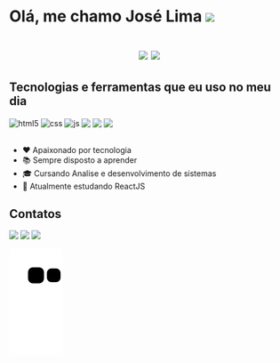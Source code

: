 

<h1 > Olá, me chamo José Lima <img src="https://raw.githubusercontent.com/kaueMarques/kaueMarques/master/hi.gif" height="30px"><br/><br/>

<div align="center">
  <img height="180em" src="https://github-readme-stats.vercel.app/api?username=JoseLima04&show_icons=true&theme=tokyonight&include_all_commits=true&count_private=true"/>
  <img height="180em" src="https://github-readme-stats.vercel.app/api/top-langs/?username=JoseLima04&layout=compact&langs_count=7&theme=tokyonight"/>
</div>

## Tecnologias e ferramentas que eu uso no meu dia

<div style="display: inline_block" >
  <img align="center" alt="html5" src="https://img.shields.io/badge/HTML5-E34F26?style=for-the-badge&logo=html5&logoColor=white" />
  <img align="center" alt="css" src="https://img.shields.io/badge/CSS3-1572B6?style=for-the-badge&logo=css3&logoColor=white" />
  <img align="center" alt="js" src="https://img.shields.io/badge/JavaScript-F7DF1E?style=for-the-badge&logo=javascript&logoColor=black" />
  <img align="center" src="https://img.shields.io/badge/Git-F05032?style=for-the-badge&logo=git&logoColor=white" />
  <img align="center" src="https://img.shields.io/badge/GitHub-100000?style=for-the-badge&logo=github&logoColor=white" />
  <img align="center" src="https://img.shields.io/badge/Figma-2C2C2C?style=for-the-badge&logo=figma&logoColor=white" />
</div><br/>

- ❤️ Apaixonado por tecnologia
- 📚 Sempre disposto a aprender
- 🎓 Cursando Analise e desenvolvimento de sistemas 
- 🌱 Atualmente estudando ReactJS

## Contatos 

<a href = "mailto:jalimag0206@gmail.com"><img src="https://img.shields.io/badge/-Gmail-%23333?style=for-the-badge&logo=gmail&logoColor=white" target="_blank"></a>
<a href="https://www.linkedin.com/in/jose-limag/" target="_blank"><img src="https://img.shields.io/badge/-LinkedIn-%230077B5?style=for-the-badge&logo=linkedin&logoColor=white" target="_blank"></a>
<a href="https://portfolio-rose-eight-40.vercel.app/" target="_blank"><img src="https://img.shields.io/badge/-Portfolio-202024?style=for-the-badge&logo=Color=white" target="_blank"></a>

![Snake animation](https://github.com/JoseLima04/JoseLima04/blob/output/github-contribution-grid-snake.svg)
